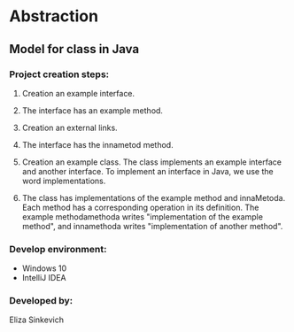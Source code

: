 # Abstraction
## Model for class in Java

### **Project creation steps:**

1. Creation an example interface.

2. The interface has an example method.

3. Creation an external links.

4. The interface has the innametod method.

5. Creation an example class. The class implements an example interface and another interface. To implement an interface in Java, we use the word implementations.

6. The class has implementations of the example method and innaMetoda. Each method has a corresponding operation in its definition. The example methodamethoda writes "implementation of the example method", and innamethoda writes "implementation of another method".


### **Develop environment:**

   * Windows 10
   * IntelliJ IDEA

### **Developed by:**

Eliza Sinkevich
